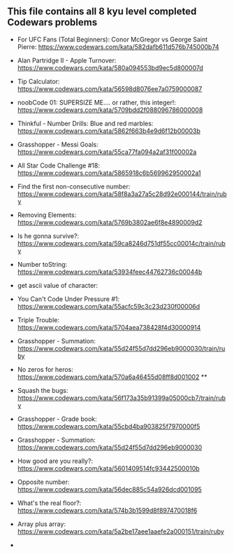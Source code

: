 ## This file contains all 8 kyu level completed Codewars problems

- For UFC Fans (Total Beginners): Conor McGregor vs George Saint Pierre: https://www.codewars.com/kata/582dafb611d576b745000b74

- Alan Partridge II - Apple Turnover: https://www.codewars.com/kata/580a094553bd9ec5d800007d

- Tip Calculator: https://www.codewars.com/kata/56598d8076ee7a0759000087

- noobCode 01: SUPERSIZE ME.... or rather, this integer!: https://www.codewars.com/kata/5709bdd2f088096786000008

- Thinkful - Number Drills: Blue and red marbles: https://www.codewars.com/kata/5862f663b4e9d6f12b00003b

- Grasshopper - Messi Goals: https://www.codewars.com/kata/55ca77fa094a2af31f00002a

- All Star Code Challenge #18: https://www.codewars.com/kata/5865918c6b569962950002a1

- Find the first non-consecutive number: https://www.codewars.com/kata/58f8a3a27a5c28d92e000144/train/ruby

- Removing Elements: https://www.codewars.com/kata/5769b3802ae6f8e4890009d2

- Is he gonna survive?: https://www.codewars.com/kata/59ca8246d751df55cc00014c/train/ruby

- Number toString: https://www.codewars.com/kata/53934feec44762736c00044b

- get ascii value of character: 

- You Can't Code Under Pressure #1: https://www.codewars.com/kata/55acfc59c3c23d230f00006d

- Triple Trouble: https://www.codewars.com/kata/5704aea738428f4d30000914

- Grasshopper - Summation: https://www.codewars.com/kata/55d24f55d7dd296eb9000030/train/ruby

- No zeros for heros: https://www.codewars.com/kata/570a6a46455d08ff8d001002 **

- Squash the bugs: https://www.codewars.com/kata/56f173a35b91399a05000cb7/train/ruby

- Grasshopper - Grade book: https://www.codewars.com/kata/55cbd4ba903825f7970000f5

- Grasshopper - Summation: https://www.codewars.com/kata/55d24f55d7dd296eb9000030

- How good are you really?: https://www.codewars.com/kata/5601409514fc93442500010b

- Opposite number: https://www.codewars.com/kata/56dec885c54a926dcd001095

- What's the real floor?: https://www.codewars.com/kata/574b3b1599d8f897470018f6

- Array plus array: https://www.codewars.com/kata/5a2be17aee1aaefe2a000151/train/ruby

- 
